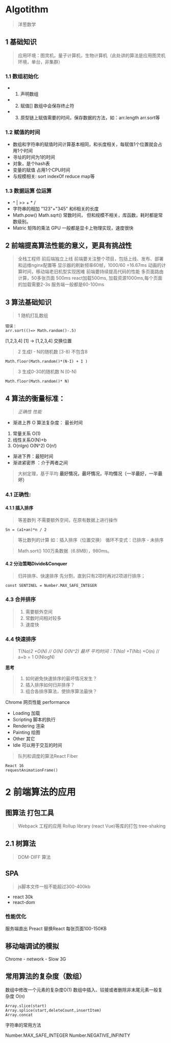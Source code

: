 # Algotithm
> 洋葱数学
## 1 基础知识
> 应用环境：图灵机，量子计算机，生物计算机（此处讲的算法是应用图灵机环境，单台，非集群）
### 1.1 数组初始化
- 1. 声明数组
- 2. 赋值[] 数组中会保存终止符
- 3. 原型链上赋值需要的时间，保存数据的方法，如：arr.length arr.sort等

### 1.2 赋值的时间
- 数组和字符串的赋值时间计算基本相同，和长度相关，每赋值1个位置就会占用1个时间
- 寻址的时间为1的时间
- 对象，是个hash表
- 变量的赋值 占用1个CPU时间
- 与规模相关: sort indexOf reduce map等

### 1.3 数据运算 位运算
- ^ | >> + * /
- 字符串的相加 "123"+"345" 和6相关的长度
- Math.pow() Math.sqrt() 常数时间， 但和规模不相关，库函数，耗时都是常数级别。
- Matric 矩阵的乘法 GPU 一般都是显卡上物理实现，速度很快

## 2 前端提高算法性能的意义，更具有挑战性
> 全栈工程师
> 前后端独立上线
> 前端要关注整个项目，包括上线、发布、部署和运维nginx配置等
> 显示器的刷新频率60帧，1000/60 =16.67ms 动画的计算时间，移动端老旧机型实现困难
> 前端要持续提高代码的性能
> 多页面路由计算，50多张页面 500ms react加载500ms, 加载资源1000ms,每个页面的加载需要2-3s
> 服务端一般都是60-100ms

## 3 算法基础知识

> 1 随机打乱数组
```
错误：
arr.sort(()=> Math.random()-.5) 
```
[1,2,3,4]
[1] -> [1,2,3,4] 交换位置
> 2 生成I - N的随机数 [3-8) 不包含8 
```
Math.floor(Math.random()*(N-I) + I )
```
> 3 生成0-30的随机数 N  [0-N)
```
Math.floor(Math.random()* N)
```

## 4 算法的衡量标准：
> *正确性* *性能*
- 渐进上界 O 算法复杂度： 最长时间
1. 常量关系 O(1)
2. 线性关系O(N)+b 
3. O(nlgn) O(N^2) O(n!)
- 渐进下界：最短时间
- 渐进紧密界 ：介于两者之间
> 大树定理，基于平均
**最好情况，最坏情况，平均情况（一半最好，一半最坏）**

### 4.1 正确性:
#### 4.1.1 插入排序
> 等差数列
> 不需要额外空间，在原有数据上进行操作
```
Sn = (a1+an)*n / 2

```
> 等比数列的计算
> 如：插入排序（位置交换）
> 循环不变式：已排序 -  未排序

> Math.sort() 100万条数据（6.8MB），980ms。

#### 4.2 分治策略Divide&Conquer
> 归并排序、快速排序
> 先分割，直到只有2项时再对2项进行排序；

<!-- Number.MAX_SAFE_INTEGER  9007199254740991 -->
`const SENTINEL = Number.MAX_SAFE_INTEGER`

### 4.3 合并排序
> 1. 需要额外空间
> 2. 常数时间相对较多
> 3. 速度快

### 4.4 快速排序
> T(N*a)*2 +O(N)  // O(N)
> O(N^2) 最坏
> 平均时间：T(N*a) +T(N*b) +O(n) // a+b = 1   O(NlogN)

**思考**
> 1. 如何避免快速排序的最坏情况发生？
> 2. 插入排序如何归并排序？
> 3. 组合各排序算法，使排序算法最快？

Chrome 网页性能
performance
- Loading    加载
- Scripting  脚本的执行
- Rendering  渲染
- Painting   绘图
- Other      其它
- Idle       可以用于交互的时间

> 队列和调度的算法React Fiber
```
React 16 
requestAnimationFrame()
```
# 2 前端算法的应用

## 图算法 打包工具
> Webpack 工程的应用
> Rollup library (react Vue)等库的打包
tree-shaking 

## 2.1 树算法
> DOM-DIFF 算法

## SPA
> js脚本文件一般不能超过300-400kb
- react 30k
- react-dom 

### 性能优化
服务端直出
Preact 替换React
每张页面100-150KB 

## 移动端调试的模拟
Chrome - network - Slow 3G

## 常用算法的复杂度（数组）
数组中修改一个元素的复杂度O(1)
数组中插入、铰接或者删除非末尾元素一般复杂度 O(n)
```
Array.slice(start)
Array.splice(start,deleteCount,insertItem) 
Array.concat
```
字符串的常用方法

Number.MAX_SAFE_INTEGER
Number.NEGATIVE_INFINITY
